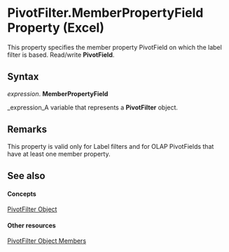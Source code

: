 
# PivotFilter.MemberPropertyField Property (Excel)

This property specifies the member property PivotField on which the label filter is based. Read/write  **PivotField**.


## Syntax

 _expression_. **MemberPropertyField**

 _expression_A variable that represents a  **PivotFilter** object.


## Remarks

This property is valid only for Label filters and for OLAP PivotFields that have at least one member property.


## See also


#### Concepts


 [PivotFilter Object](70c27dc9-2c19-47d2-307b-808507039d94.md)
#### Other resources


 [PivotFilter Object Members](a1be2481-9d14-cc49-8a1b-187048f0d179.md)
